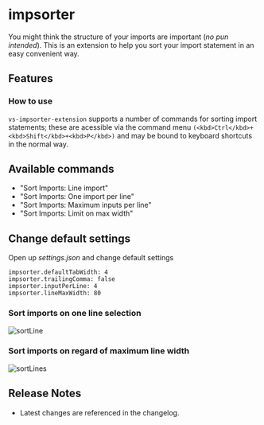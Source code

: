 # impsorter

You might think the structure of your imports are important (*no pun intended*). This is an extension to help you sort your import statement in an easy convenient way.

## Features

### How to use
`vs-impsorter-extension` supports a number of commands for sorting import statements; these are acessible via the command menu `(<kbd>Ctrl</kbd>+<kbd>Shift</kbd>+<kbd>P</kbd>)` and may be bound to keyboard shortcuts in the normal way.

## Available commands
* "Sort Imports: Line import"
* "Sort Imports: One import per line"
* "Sort Imports: Maximum inputs per line"
* "Sort Imports: Limit on max width"

## Change default settings
Open up *settings.json* and change default settings
```
impsorter.defaultTabWidth: 4
impsorter.trailingComma: false
impsorter.inputPerLine: 4
impsorter.lineMaxWidth: 80
```

### Sort imports on one line selection
![sortLine](https://raw.githubusercontent.com/erhise/impsorter/master/assets/vs-impsorter-sortLine.gif)

### Sort imports on regard of maximum line width
![sortLines](https://raw.githubusercontent.com/erhise/impsorter/master/assets/vs-importer-sortLinesWidth.gif)

## Release Notes

* Latest changes are referenced in the changelog.
